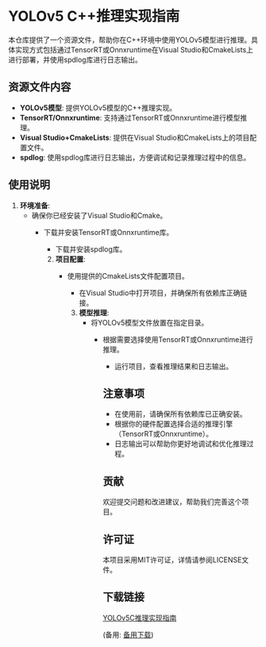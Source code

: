 # YOLOv5 C++推理实现指南

本仓库提供了一个资源文件，帮助你在C++环境中使用YOLOv5模型进行推理。具体实现方式包括通过TensorRT或Onnxruntime在Visual Studio和CmakeLists上进行部署，并使用spdlog库进行日志输出。

## 资源文件内容

- **YOLOv5模型**: 提供YOLOv5模型的C++推理实现。
- **TensorRT/Onnxruntime**: 支持通过TensorRT或Onnxruntime进行模型推理。
- **Visual Studio+CmakeLists**: 提供在Visual Studio和CmakeLists上的项目配置文件。
- **spdlog**: 使用spdlog库进行日志输出，方便调试和记录推理过程中的信息。

## 使用说明

1. **环境准备**:
   - 确保你已经安装了Visual Studio和Cmake。
      - 下载并安装TensorRT或Onnxruntime库。
         - 下载并安装spdlog库。

         2. **项目配置**:
            - 使用提供的CmakeLists文件配置项目。
               - 在Visual Studio中打开项目，并确保所有依赖库正确链接。

               3. **模型推理**:
                  - 将YOLOv5模型文件放置在指定目录。
                     - 根据需要选择使用TensorRT或Onnxruntime进行推理。
                        - 运行项目，查看推理结果和日志输出。

                        ## 注意事项

                        - 在使用前，请确保所有依赖库已正确安装。
                        - 根据你的硬件配置选择合适的推理引擎（TensorRT或Onnxruntime）。
                        - 日志输出可以帮助你更好地调试和优化推理过程。

                        ## 贡献

                        欢迎提交问题和改进建议，帮助我们完善这个项目。

                        ## 许可证

                        本项目采用MIT许可证，详情请参阅LICENSE文件。

                        ## 下载链接
                        [YOLOv5C推理实现指南](https://pan.quark.cn/s/81a87f7037e7) 

                        (备用: [备用下载](https://pan.baidu.com/s/1YfzFIGMJuscMYhOigLEGeA?pwd=1234))
